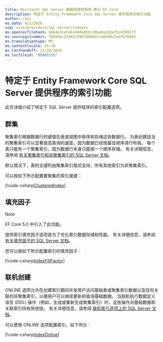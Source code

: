 ```yaml
---
title: Microsoft SQL Server 数据库提供程序-索引-EF Core
description: 特定于 Entity Framework Core SQL Server 提供程序的索引功能
author: roji
ms.date: 9/1/2020
uid: core/providers/sql-server/indexes
ms.openlocfilehash: 66b4e3ce5ab1d4da855c106a6a2d2e75c43081f7
ms.sourcegitcommit: 788a56c2248523967b846bcca0e98c2ed7ef0d6b
ms.translationtype: MT
ms.contentlocale: zh-CN
ms.lasthandoff: 11/20/2020
ms.locfileid: "95003155"
---
```

# <a name="index-features-specific-to-the-entity-framework-core-sql-server-provider"></a>特定于 Entity Framework Core SQL Server 提供程序的索引功能

此页详细介绍了特定于 SQL Server 提供程序的索引配置选项。

## <a name="clustering"></a>群集

聚集索引根据数据行的键值在表或视图中排序和存储这些数据行。 为表创建适当的聚集索引可以显著提高查询的速度，因为数据已经按最佳顺序进行布局。 每个表只能有一个聚集索引，因为数据行本身只能按一个顺序存储。 有关详细信息，请参阅 [有关聚集索引和非聚集索引的 SQL Server 文档](/sql/relational-databases/indexes/clustered-and-nonclustered-indexes-described)。

默认情况下，表的主键列由聚集索引隐式支持，所有其他索引为非聚集索引。

可以按如下所示配置要聚集的索引或键：

[!code-csharp[ClusteredIndex](../../../../samples/core/SqlServer/Indexes/ClusteredIndexContext.cs?name=ClusteredIndex)]

## <a name="fill-factor"></a>填充因子

> [!NOTE]
> EF Core 5.0 中引入了此功能。

提供索引填充因子选项是为了优化索引数据存储和性能。 有关详细信息，请参阅 [有关填充因子的 SQL Server 文档](/sql/relational-databases/indexes/specify-fill-factor-for-an-index)。

您可以按如下所示配置索引的填充因子：

[!code-csharp[IndexFillFactor](../../../../samples/core/SqlServer/Indexes/IndexFillFactorContext.cs?name=IndexFillFactor)]

## <a name="online-creation"></a>联机创建

ONLINE 选项允许在创建索引期间并发用户访问基础表或聚集索引数据以及任何关联的非聚集索引，以便用户可以继续更新和查询基础数据。 当脱机执行数据定义语言 (DDL) 操作（例如，生成或重新生成聚集索引）时，这些操作对基础数据和关联索引持有排他锁。 有关详细信息，请参阅 [联机索引选项上的 SQL Server 文档](/sql/relational-databases/indexes/perform-index-operations-online)。

可以使用 ONLINE 选项配置索引，如下所示：

[!code-csharp[IndexOnline](../../../../samples/core/SqlServer/Indexes/IndexOnlineContext.cs?name=IndexOnline)]
